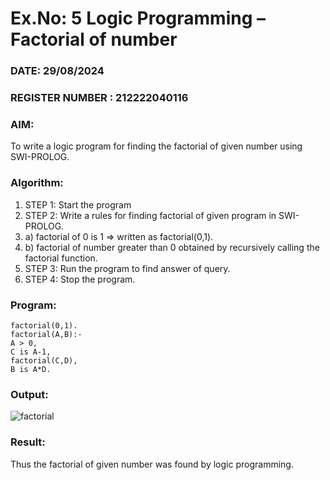 # Ex.No: 5   Logic Programming – Factorial of number   
### DATE: 29/08/2024                                                                        
### REGISTER NUMBER : 212222040116
### AIM: 
To  write  a logic program for finding the factorial of given number using SWI-PROLOG. 
### Algorithm:
1. STEP 1: Start the program
2. STEP 2:  Write a rules for finding factorial of given program in SWI-PROLOG.
3.   a)	factorial of 0 is 1 => written as factorial(0,1).
4.   b)	factorial of number greater than 0 obtained by recursively calling the factorial    function.
5. STEP 3: Run the program  to find answer of  query.
6. STEP 4: Stop the program.

### Program:
```
factorial(0,1).
factorial(A,B):-
Α > 0,
C is A-1,
factorial(C,D),
B is A*D.
```


### Output:
![factorial](https://github.com/user-attachments/assets/cf9f5dd5-46c3-411a-bf04-952d197b2495)




### Result:
Thus the factorial of given number was found by logic programming. 
